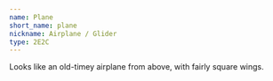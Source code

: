 ```yaml
---
name: Plane
short_name: plane
nickname: Airplane / Glider
type: 2E2C
---
```


Looks like an old-timey airplane from above, with fairly square wings.
